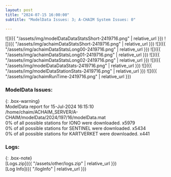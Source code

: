 ```yaml
---
layout: post
title: "2024-07-15 16:00:00"
subtitle: "ModelData Issues: 3; A-CHAIM System Issues: 0"

---
```


![]({{ "/assets/img/modelDataDataStatsShort-2419716.png" | relative_url }})
![]({{ "/assets/img/achaimDataStatsShort-2419716.png" | relative_url }})
![]({{ "/assets/img/achaimDataStatsLong00-2419716.png" | relative_url }})
![]({{ "/assets/img/achaimDataStatsLong01-2419716.png" | relative_url }})
![]({{ "/assets/img/achaimDataStatsLong02-2419716.png" | relative_url }})
![]({{ "/assets/img/modelDataDataStats-2419716.png" | relative_url }})
![]({{ "/assets/img/modelDataStationStats-2419716.png" | relative_url }})
![]({{ "/assets/img/achaimRunTime-2419716.png" | relative_url }})


### ModelData Issues:  
  
{: .box-warning}  
 ModelData report for 15-Jul-2024 16:15:10   
 /home/chaim/ACHAIM_SERVER/A-CHAIM/modelData/2024/197/16/modelData.mat   
 0% of all possible stations for IONO were downloaded. x5979   
 0% of all possible stations for SENTINEL were downloaded. x5434   
 0% of all possible stations for KARTVERKET were downloaded. x441   
  


### Logs:  
  
{: .box-note}  
[Logs.zip]({{ "/assets/other/logs.zip" | relative_url }})  
[Log Info]({{ "/logInfo" | relative_url }})  
